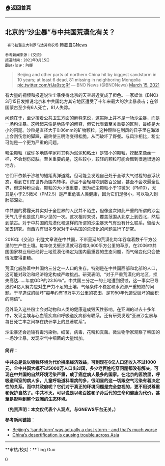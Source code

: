 ###  [:house:返回首頁](https://github.com/ourhimalayas/txt)
---

## 北京的“沙尘暴”与中共国荒漠化有关？
` 喜马拉雅意大利罗马达芬奇农场` [轉載自GNews](https://gnews.org/zh-hans/995362/)

```
参考新闻来源：《交流》
报道时间：2021年3月15日
翻译/简评：阿娜
```




> Beijing and other parts of northern China hit by biggest sandstorm in 10 years; at least 6 dead, 81 missing in neighboring Mongolia [pic.twitter.com/rlJa0stgRf](https://t.co/rlJa0stgRf)
> — BNO News (@BNONews) [March 15, 2021](https://twitter.com/BNONews/status/1371310587406336000?ref_src=twsrc%5Etfw)



有大量的视频和报道说沙尘暴使得北京的天空最近变成了橙色。一家媒体《BNO》3月15日发推说北京和中共国北方其它地区遭受了十年来最大的沙尘暴袭击；在邻国蒙古至少有6人死亡，81人失踪。

问题在于，至少按着公共卫生方面的解释来说，这实际上并不是一场沙尘暴，而是一场粉尘暴。这听起来像是地质学的解释，但它代表着至关重要的区别，最终是大小的问题。沙粒是直径大于0.06mm的矿物颗粒，这种颗粒在刮风的日子里在海滩上会刮伤您的脚踝，最终使三明治变得松脆，从而破坏了野餐。与风沙相比，粉尘可能是一个更为严重的问题。

粉尘颗粒（或许多地质学家将其称为淤泥和粘土）是较小的颗粒，摸起来像丝一样，不会划伤皮肤。至关重要的是，这些较小，较轻的颗粒可能会飘到很远很远的地方。

它们不依赖于沙粒的短距离弹道跳，但可能会发现自己处于全球大气过程的悬浮状态，看到它们在世界范围内转移。沙尘不会轻易吹到数百公里，甚至不会吹遍全世界，但这种粉尘会。颗粒的大小很重要，因为细尘颗粒小于10微米（PM10），尤其是小于2.5微米（PM2.5）是严重危害人类健康，因为它们足够小，可以吸入到肺部深处。

中共国的雾霾天其实对于全世界的人民并不陌生，但像这次如此严重的所谓的沙尘天气几乎也是这几年少见的一次。这次相对来说，覆盖范围从北京上到西北，然后到蒙古。对于中共国的荒漠化和这样的所谓的沙尘暴天气有没有什么联系，留给大家去研究。而西方有很多专家对于中共国的荒漠化的问题进行了研究。

2016年《交流》刊登文章说在中共国，不断蔓延的荒漠化每年吞噬着数千平方公里的生产性土壤。每年仅戈壁沙漠就可吞噬3,600平方公里的草原。在2006中共国国家林业局已经将土地荒漠化确定为国内最重要的生态问题，而气候变化只会使情况变得更糟。

荒漠化威胁着中共国约三分之一人口的生存，特别是在中共国西部和北部的人口，这可能对政治和经济稳定构成严峻挑战。研究表明，“对于严重荒漠化的地区，损失高达……年度GDP的23.16％”。中共国三分之一的土地遭到侵蚀，这一事实已导致约4亿人努力应对生产力不足的土壤，气候条件不稳定和水资源严重短缺的问题。干旱造成的破坏“每年约有16万平方公里的农田，是1950年代遭受破坏的面积的两倍”。

另外吸入这些粉尘会对动物和人类的健康造成毁灭性影响。在亚洲的过去十多年中，发现尘埃与心血管疾病和呼吸道疾病都有联系，还有研究发现“亚洲沙尘暴与每日死亡率之间存在统计学上的显著联系”。

沙尘暴还会运输有毒污染物，细菌，病毒，花粉和真菌。微生物学家观察了韩国的一场沙尘暴，发现空气中细菌的大量增加。

#### 简评：

**中共总是说以牺牲环境为代价换来经济效益，可到现在6亿人口还收入不过1000元，全中共国大概不过5000万人口出过国，多少老百姓吃穿问题都没有解决。可现在中共国的自然环境污染严重，成了癌症病人最多的国家。在北京的医院里，呼吸道科室的病人多，儿童呼吸道科看病的多，很明显的这一切跟空气污染有着决定性的关系。而中共政府呢？它们对于真正的环境问题是完全忽视的，更不用说尊重和保护自然了。中共不灭，可以说是以老百姓和子孙后代的生命和健康为代价，甚至是影响到整个亚洲的生态环境。**

**（免责声明：本文仅代表个人观点，与GNEWS平台无关。）**

**参考新闻链接**：

- [Beijing’s ‘sandstorm’ was actually a dust storm – and that’s much worse](https://theconversation.com/beijings-sandstorm-was-actually-a-dust-storm-and-thats-much-worse-157367)
- [China’s desertification is causing trouble across Asia](https://theconversation.com/chinas-desertification-is-causing-trouble-across-asia-59417)


* * *

**审核/校对：**Ting Guo

0
